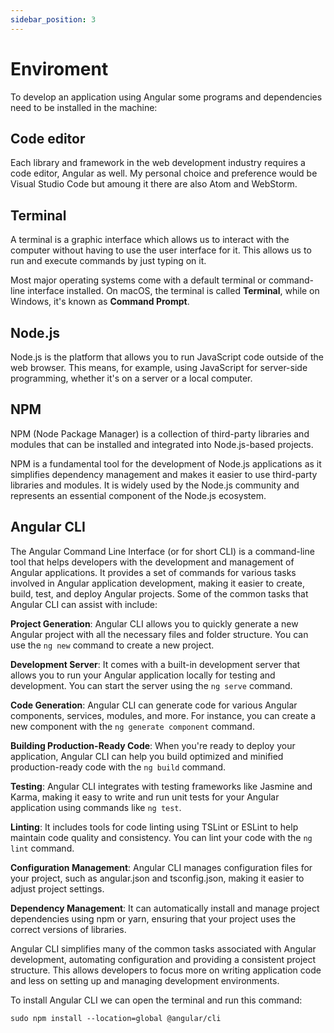 ```yaml
---
sidebar_position: 3
---
```


# Enviroment

To develop an application using Angular some programs and dependencies need to be installed in the machine:

## Code editor

Each library and framework in the web development industry requires a code editor, Angular as well.
My personal choice and preference would be Visual Studio Code but amoung it there are also Atom and WebStorm.

## Terminal

A terminal is a graphic interface which allows us to interact with the computer without having to use the user interface for it. This allows us to run and execute commands by just typing on it.

Most major operating systems come with a default terminal or command-line interface installed. On macOS, the terminal is called **Terminal**, while on Windows, it's known as **Command Prompt**.

## Node.js
Node.js is the platform that allows you to run JavaScript code outside of the web browser. This means, for example, using JavaScript for server-side programming, whether it's on a server or a local computer.

## NPM
NPM (Node Package Manager) is a collection of third-party libraries and modules that can be installed and integrated into Node.js-based projects.

NPM is a fundamental tool for the development of Node.js applications as it simplifies dependency management and makes it easier to use third-party libraries and modules. It is widely used by the Node.js community and represents an essential component of the Node.js ecosystem.

## Angular CLI

The Angular Command Line Interface (or for short CLI) is a command-line tool that helps developers with the development and management of Angular applications. It provides a set of commands for various tasks involved in Angular application development, making it easier to create, build, test, and deploy Angular projects. Some of the common tasks that Angular CLI can assist with include:

**Project Generation**: Angular CLI allows you to quickly generate a new Angular project with all the necessary files and folder structure. You can use the `ng new` command to create a new project.

**Development Server**: It comes with a built-in development server that allows you to run your Angular application locally for testing and development. You can start the server using the `ng serve` command.

**Code Generation**: Angular CLI can generate code for various Angular components, services, modules, and more. For instance, you can create a new component with the `ng generate component` command.

**Building Production-Ready Code**: When you're ready to deploy your application, Angular CLI can help you build optimized and minified production-ready code with the `ng build` command.

**Testing**: Angular CLI integrates with testing frameworks like Jasmine and Karma, making it easy to write and run unit tests for your Angular application using commands like `ng test`.

**Linting**: It includes tools for code linting using TSLint or ESLint to help maintain code quality and consistency. You can lint your code with the `ng lint` command.

**Configuration Management**: Angular CLI manages configuration files for your project, such as angular.json and tsconfig.json, making it easier to adjust project settings.

**Dependency Management**: It can automatically install and manage project dependencies using npm or yarn, ensuring that your project uses the correct versions of libraries.

Angular CLI simplifies many of the common tasks associated with Angular development, automating configuration and providing a consistent project structure. This allows developers to focus more on writing application code and less on setting up and managing development environments.

To install Angular CLI we can open the terminal and run this command:

```shell
sudo npm install --location=global @angular/cli
```